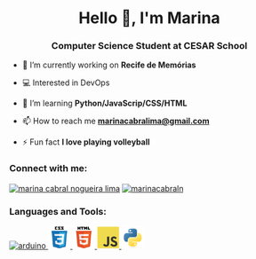 

<h1 align="center">Hello 👋, I'm Marina</h1>
<h3 align="center">Computer Science Student at CESAR School</h3>

- 🔭 I’m currently working on **Recife de Memórias**

- 💻 Interested in DevOps

- 🌱 I’m learning **Python/JavaScrip/CSS/HTML**

- 📫 How to reach me **marinacabralima@gmail.com**

- ⚡ Fun fact **I love playing volleyball**

<h3 align="left">Connect with me:</h3>
<p align="left">
<a href="https://linkedin.com/in/marina cabral nogueira lima" target="blank"><img align="center" src="https://raw.githubusercontent.com/rahuldkjain/github-profile-readme-generator/master/src/images/icons/Social/linked-in-alt.svg" alt="marina cabral nogueira lima" height="30" width="40" /></a>
<a href="https://instagram.com/marinacabraln" target="blank"><img align="center" src="https://raw.githubusercontent.com/rahuldkjain/github-profile-readme-generator/master/src/images/icons/Social/instagram.svg" alt="marinacabraln" height="30" width="40" /></a>
</p>

<h3 align="left">Languages and Tools:</h3>
<p align="left"> <a href="https://www.arduino.cc/" target="_blank" rel="noreferrer"> <img src="https://cdn.worldvectorlogo.com/logos/arduino-1.svg" alt="arduino" width="40" height="40"/> </a> <a href="https://www.w3schools.com/css/" target="_blank" rel="noreferrer"> <img src="https://raw.githubusercontent.com/devicons/devicon/master/icons/css3/css3-original-wordmark.svg" alt="css3" width="40" height="40"/> </a> <a href="https://www.w3.org/html/" target="_blank" rel="noreferrer"> <img src="https://raw.githubusercontent.com/devicons/devicon/master/icons/html5/html5-original-wordmark.svg" alt="html5" width="40" height="40"/> </a> <a href="https://developer.mozilla.org/en-US/docs/Web/JavaScript" target="_blank" rel="noreferrer"> <img src="https://raw.githubusercontent.com/devicons/devicon/master/icons/javascript/javascript-original.svg" alt="javascript" width="40" height="40"/> </a> <a href="https://www.python.org" target="_blank" rel="noreferrer"> <img src="https://raw.githubusercontent.com/devicons/devicon/master/icons/python/python-original.svg" alt="python" width="40" height="40"/> </a> </p>

<!--
**Marinacnlima/Marinacnlima** is a ✨ _special_ ✨ repository because its `README.md` (this file) appears on your GitHub profile.

